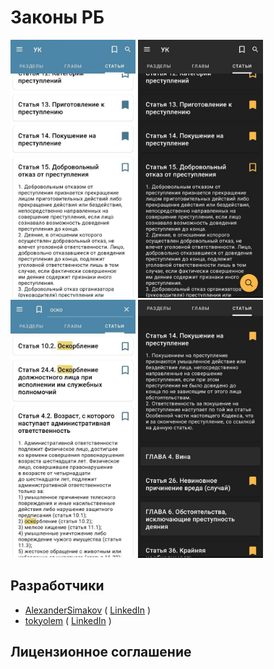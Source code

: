 # Законы РБ

<img src = "doc/example1.jpg" width = "200"/> 
<img src = "doc/example2.jpg" width = "200"/>

<img src = "doc/example4.jpg" width = "200"/> 
<img src = "doc/example3.jpg" width = "200"/>

## Разработчики

+ [AlexanderSimakov](https://github.com/AlexanderSimakov) ( [LinkedIn](https://www.linkedin.com/in/alexander-simakov-6a3499228/) )
+ [tokyolem](https://github.com/tokyolem) ( [LinkedIn](https://www.linkedin.com/in/heenworker/) )

## Лицензионное соглашение

